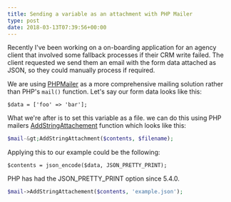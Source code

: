 ```yaml
---
title: Sending a variable as an attachment with PHP Mailer
type: post
date: 2018-03-13T07:39:56+00:00
---
```

Recently I've been working on a on-boarding application for an agency client that involved some fallback processes if their CRM write failed. The client requested we send them an email with the form data attached as JSON, so they could manually process if required.

We are using [PHPMailer][1] as a more comprehensive mailing solution rather than PHP's `mail()` function. Let's say our form data looks like this:
```php?linenos=inline
$data = ['foo' => 'bar'];
```
What we're after is to set this variable as a file. we can do this using PHP mailers [AddStringAttachement](https://github.com/PHPMailer/PHPMailer/wiki/Tutorial#string-attachments) function which looks like this:
```php
$mail-&gt;AddStringAttachment($contents, $filename);
```
Applying this to our example could be the following:
```php?noclasses=1
$contents = json_encode($data, JSON_PRETTY_PRINT);
```
PHP has had the JSON\_PRETTY\_PRINT option since 5.4.0.
```php
$mail->AddStringAttachement($contents, 'example.json');
```

 [1]: https://github.com/PHPMailer/PHPMailer
